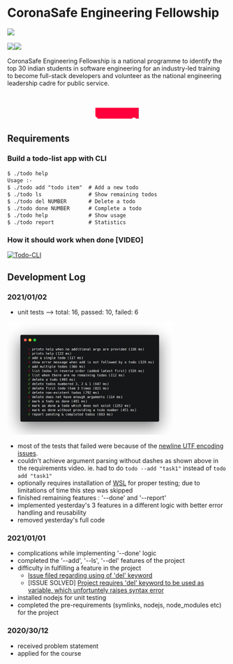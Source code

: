 # CoronaSafe Engineering Fellowship
[<img src="https://fullstack.pupilfirst.org/logos/coronaSafe-engineering-fellowship-logo.svg" height=50>](https://fullstack.pupilfirst.org/)

<img src="https://fullstack.pupilfirst.org/logos/aicte-logo.png" height=50><img src="https://fullstack.pupilfirst.org/logos/NSTEDB-logo.svg" height=50>

CoronaSafe Engineering Fellowship is a national programme to identify the top 30 indian students in software engineering for an industry-led training to become full-stack developers and volunteer as the national engineering leadership cadre for public service.
<div align="center">
  <br>
  <br>
  <a href="https://fullstack.pupilfirst.org/" target="_blank">
    <img src="https://raw.githubusercontent.com/sarathsajan/coronasafe-engineering-fellowship/main/image.svg" width=20%>
  </a>
</div>


## Requirements

### Build a todo-list app with CLI
```
$ ./todo help
Usage :-
$ ./todo add "todo item"  # Add a new todo
$ ./todo ls               # Show remaining todos
$ ./todo del NUMBER       # Delete a todo
$ ./todo done NUMBER      # Complete a todo
$ ./todo help             # Show usage
$ ./todo report           # Statistics
```
### How it should work when done [VIDEO]
[![Todo-CLI](https://res.cloudinary.com/sv-co/image/upload/v1607935139/fullstack-CEF/Todo-CLI/play-video-demo_fp50wp.png)](https://vimeo.com/490621534)


## Development Log

### 2021/01/02
* unit tests --> total: 16, passed: 10, failed: 6
<img src="https://raw.githubusercontent.com/sarathsajan/coronasafe-engineering-fellowship/main/unit_test.png" width=75%>

* most of the tests that failed were because of the [newline UTF encoding issues](https://github.com/nseadlc-2020/package-todo-cli-task/issues/12).
* couldn't achieve argument parsing without dashes as shown above in the requirements video. ie. had to do ```todo --add "task1"``` instead of ```todo add "task1"```
* optionally requires installation of [WSL](https://en.wikipedia.org/wiki/Windows_Subsystem_for_Linux) for proper testing; due to limitations of time this step was skipped
* finished remaining features : '--done' and '--report'
* implemented yesterday's 3 features in a different logic with better error handling and reusability
* removed yesterday's full code

### 2021/01/01
* complications while implementing '--done' logic
* completed the '--add', '--ls', '--del' features of the project
* difficulty in fulfilling a feature in the project
  * [Issue filed regarding using of 'del' keyword](https://github.com/nseadlc-2020/package-todo-cli-task/issues/51)
  * [ISSUE SOLVED] [Project requires 'del' keyword to be used as variable, which unfortuntely raises syntax error](https://stackoverflow.com/questions/65517801/python-del-syntax-error-when-used-as-a-variable-name)
* installed nodejs for unit testing
* completed the pre-requirements (symlinks, nodejs, node_modules etc) for the project

### 2020/30/12
* received problem statement
* applied for the course
